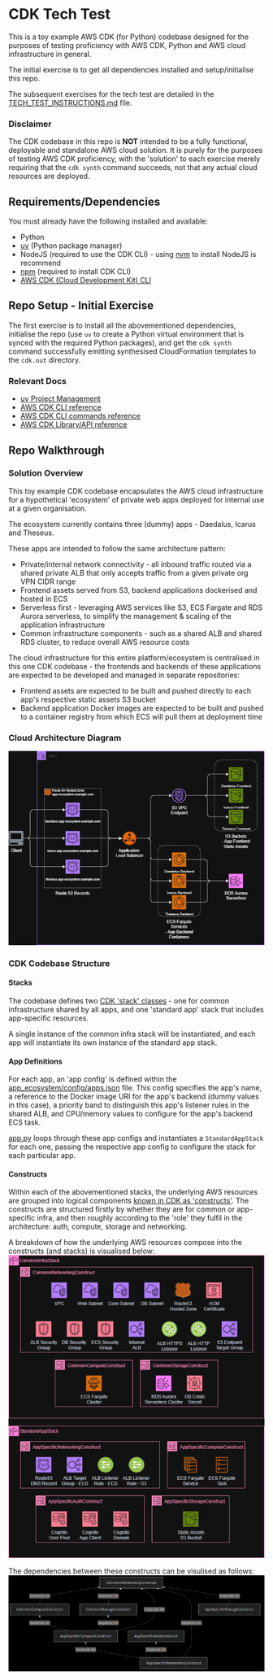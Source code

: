 
# CDK Tech Test

This is a toy example AWS CDK (for Python) codebase designed for the purposes of testing proficiency with AWS CDK, Python and AWS cloud infrastructure in general.

The initial exercise is to get all dependencies installed and setup/initialise this repo. 

The subsequent exercises for the tech test are detailed in the [TECH_TEST_INSTRUCTIONS.md](TECH_TEST_INSTRUCTIONS.md) file.

### Disclaimer
The CDK codebase in this repo is **NOT** intended to be a fully functional, deployable and standalone AWS cloud solution. It is purely for the purposes of testing AWS CDK proficiency, with the 'solution' to each exercise merely requiring that the `cdk synth` command succeeds, not that any actual cloud resources are deployed.

## Requirements/Dependencies
You must already have the following installed and available:
- Python
- [uv](https://docs.astral.sh/uv/) (Python package manager)
- NodeJS (required to use the CDK CLI) - using [nvm](https://github.com/nvm-sh/nvm?tab=readme-ov-file#installing-and-updating) to install NodeJS is recommend 
- [npm](https://docs.npmjs.com/downloading-and-installing-node-js-and-npm) (required to install CDK CLI) 
- [AWS CDK (Cloud Development Kit) CLI](https://docs.aws.amazon.com/cdk/v2/guide/cli.html)

## Repo Setup - Initial Exercise
The first exercise is to install all the abovementioned dependencies, initialise the repo (use `uv` to create a Python virtual environment that is synced with the required Python packages), and get the `cdk synth` command successfully emitting synthesised CloudFormation templates to the `cdk.out` directory.

### Relevant Docs
- [uv Project Management](https://docs.astral.sh/uv/concepts/projects/sync/)
- [AWS CDK CLI reference](https://docs.aws.amazon.com/cdk/v2/guide/cli.html)
- [AWS CDK CLI commands reference](https://docs.aws.amazon.com/cdk/v2/guide/ref-cli-cmd.html)
- [AWS CDK Library/API reference](https://docs.aws.amazon.com/cdk/api/v2/docs/aws-construct-library.html)

## Repo Walkthrough

### Solution Overview
This toy example CDK codebase encapsulates the AWS cloud infrastructure for a hypothetical 'ecosystem' of private web apps deployed for internal use at a given organisation.

The ecosystem currently contains three (dummy) apps - Daedalus, Icarus and Theseus.

These apps are intended to follow the same architecture pattern:
- Private/internal network connectivity - all inbound traffic routed via a shared private ALB that only accepts traffic from a given private org VPN CIDR range
- Frontend assets served from S3, backend applications dockerised and hosted in ECS
- Serverless first - leveraging AWS services like S3, ECS Fargate and RDS Aurora serverless, to simplify the management & scaling of the application infrastructure
- Common infrastructure components - such as a shared ALB and shared RDS cluster, to reduce overall AWS resource costs

The cloud infrastructure for this entire platform/ecosystem is centralised in this one CDK codebase - the frontends and backends of these applications are expected to be developed and managed in separate repositories:
- Frontend assets are expected to be built and pushed directly to each app's respective static assets S3 bucket
- Backend application Docker images are expected to be built and pushed to a container registry from which ECS will pull them at deployment time

### Cloud Architecture Diagram
![Cloud Architecture - "App Ecosystem"](docs/png/cdk-tech-test-architecture.png)

### CDK Codebase Structure
#### Stacks
The codebase defines two [CDK 'stack' classes](https://docs.aws.amazon.com/cdk/v2/guide/stacks.html) - one for common infrastructure shared by all apps, and one 'standard app' stack that includes app-specific resources.

A single instance of the common infra stack will be instantiated, and each app will instantiate its own instance of the standard app stack.

#### App Definitions
For each app, an 'app config' is defined within the [app_ecosystem/config/apps.json](app_ecosystem/config/apps.json) file. This config specifies the app's name, a reference to the Docker image URI for the app's backend (dummy values in this case), a priority band to distinguish this app's listener rules in the shared ALB, and CPU/memory values to configure for the app's backend ECS task.

[app.py](app.py) loops through these app configs and instantiates a `StandardAppStack` for each one, passing the respective app config to configure the stack for each particular app.

#### Constructs
Within each of the abovementioned stacks, the underlying AWS resources are grouped into logical components [known in CDK as 'constructs'](https://docs.aws.amazon.com/cdk/v2/guide/constructs.html). The constructs are structured firstly by whether they are for common or app-specific infra, and then roughly according to the 'role' they fulfil in the architecture: auth, compute, storage and networking.

A breakdown of how the underlying AWS resources compose into the constructs (and stacks) is visualised below:
![CDK Construct Structure](docs/png/cdk-tech-test-constructs.png)

The dependencies between these constructs can be visulised as follows:
![CDK Construct Dependencies](docs/png/construct_dependency_diagram.png)